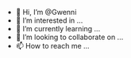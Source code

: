 - 👋 Hi, I’m @Gwenni
- 👀 I’m interested in ...
- 🌱 I’m currently learning ...
- 💞️ I’m looking to collaborate on ...
- 📫 How to reach me ...

<!---
Gwenni/Gwenni is a ✨ special ✨ repository because its `README.md` (this file) appears on your GitHub profile.
You can click the Preview link to take a look at your changes.
--->
